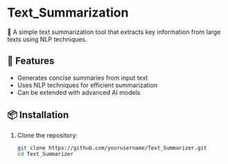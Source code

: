 # Text_Summarization 

📄 A simple text summarization tool that extracts key information from large texts using NLP techniques.  

## 🚀 Features  
- Generates concise summaries from input text  
- Uses NLP techniques for efficient summarization  
- Can be extended with advanced AI models  

## 📦 Installation  
1. Clone the repository:  
   ```bash
   git clone https://github.com/yourusername/Text_Summarizer.git
   cd Text_Summarizer
